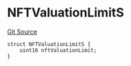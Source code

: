 # NFTValuationLimitS
[Git Source](https://github.com/thrackle-io/tron/blob/e7ccb5e31cec6bae24fd2e457f70702e05f2d4b6/src/client/token/handler/diamond/RuleStorage.sol)


```solidity
struct NFTValuationLimitS {
    uint16 nftValuationLimit;
}
```

